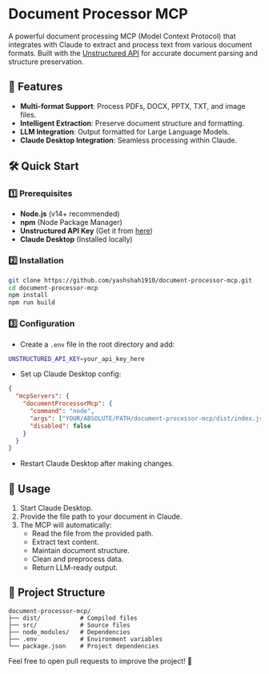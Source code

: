 # Document Processor MCP

A powerful document processing MCP (Model Context Protocol) that integrates with Claude to extract and process text from various document formats. Built with the [Unstructured API](https://unstructured.io/) for accurate document parsing and structure preservation.

## 🚀 Features

- **Multi-format Support**: Process PDFs, DOCX, PPTX, TXT, and image files.
- **Intelligent Extraction**: Preserve document structure and formatting.
- **LLM Integration**: Output formatted for Large Language Models.
- **Claude Desktop Integration**: Seamless processing within Claude.

## 🛠️ Quick Start

### 1️⃣ Prerequisites

- **Node.js** (v14+ recommended)
- **npm** (Node Package Manager)
- **Unstructured API Key** (Get it from [here](https://platform.unstructured.io/app/account/api-keys))
- **Claude Desktop** (Installed locally)

### 2️⃣ Installation
```sh
git clone https://github.com/yashshah1910/document-processor-mcp.git
cd document-processor-mcp
npm install
npm run build
```

### 3️⃣ Configuration

- Create a `.env` file in the root directory and add:
```sh
UNSTRUCTURED_API_KEY=your_api_key_here
```

- Set up Claude Desktop config:
```json
{
  "mcpServers": {
    "documentProcessorMcp": {
      "command": "node",
      "args": ["YOUR/ABSOLUTE/PATH/document-processor-mcp/dist/index.js"],
      "disabled": false
    }
  }
}
```
- Restart Claude Desktop after making changes.

## 🔧 Usage

1. Start Claude Desktop.
2. Provide the file path to your document in Claude.
3. The MCP will automatically:
   - Read the file from the provided path.
   - Extract text content.
   - Maintain document structure.
   - Clean and preprocess data.
   - Return LLM-ready output.

## 📁 Project Structure
```
document-processor-mcp/
├── dist/           # Compiled files
├── src/            # Source files
├── node_modules/   # Dependencies
├── .env            # Environment variables
└── package.json    # Project dependencies
```

Feel free to open pull requests to improve the project! 💙
